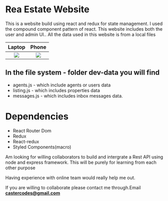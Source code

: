 # Rea Estate Website

This is a website build using react and redux for state management. I used the compound component pattern of react. This website includes both the user and admin UI.. All the data used in this website is from a local files


Laptop             |  Phone
:-------------------------:|:-------------------------:
![](https://github.com/CasterCodes/Real-Estate-Website/blob/main/public/images/project/Screenshot%20(18).png)  |  ![](https://github.com/CasterCodes/Real-Estate-Website/blob/main/public/images/project/Screenshot%20(27).png)

## In the file system - folder dev-data you will find

- agents.js - which include agents or users data
- listing.js - which includes properties data
- messages.js - which includes inbox messages data.

# Dependencies

- React Router Dom
- Redux
- React-redux
- Styled Components(macro)

Am looking for willing collaborators to build and intergrate a Rest API using node and express framework. This will be purely for learning from each other purpose

Having experience with online team would really help me out.

If you are willing to collaborate please contact me through.Email **castercodes@gmail.com**
